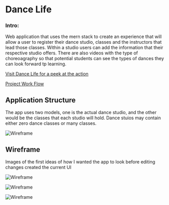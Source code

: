 # Dance Life

### Intro:
Web application that uses the mern stack to create an experience that will allow a user to register their dance studio, classes and the 
instructors that lead those classes. Within a studio users can add the information that their respective studio offers. There are also videos with the type of choreoagraphy so that potential students can see the types of dances they can look forward tp learning.


[Visit Dance Life for a peek at the action](https://infinite-beach-64160.herokuapp.com/)


[Project Work Flow](https://github.com/moxleydevelopment/project-3/projects/1)

## Application Structure
The app uses two models, one is the actual dance studio, and the other would be the classes that each studio will hold.
Dance stuios may contain either zero dance classes or many classes.


![Wireframe](https://i.imgur.com/z1bzOXl.png)

## Wireframe

Images of the first ideas of how I wanted the app to look before editing changes created the current UI

![Wireframe](https://i.imgur.com/f08VwrN.png)



![Wireframe](https://i.imgur.com/vQhl4Xl.png)


![Wireframe](https://i.imgur.com/X7QhS4x.png)